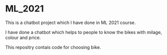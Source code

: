 # ML_2021

This is a chatbot project which I have done in ML 2021 course.

I have done a chatbot which helps to people to know the bikes with milage, colour and price.

This repositry contais code for choosing bike.
